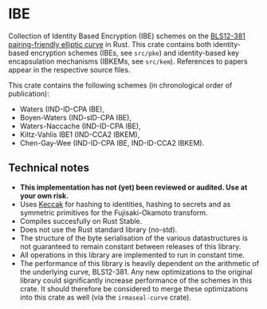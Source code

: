 # IBE

Collection of Identity Based Encryption (IBE) schemes on the [BLS12-381 pairing-friendly elliptic curve](https://github.com/zkcrypto/bls12_381) in Rust.
This crate contains both identity-based encryption schemes (IBEs, see `src/pke`) and identity-based key encapsulation mechanisms (IBKEMs, see `src/kem`). References to papers appear in the respective source files.

This crate contains the following schemes (in chronological order of publication):

- Waters (IND-ID-CPA IBE),
- Boyen-Waters (IND-sID-CPA IBE),
- Waters-Naccache (IND-ID-CPA IBE),
- Kiltz-Vahlis IBE1 (IND-CCA2 IBKEM),
- Chen-Gay-Wee (IND-ID-CPA IBE, IND-ID-CCA2 IBKEM).

## Technical notes

- **This implementation has not (yet) been reviewed or audited. Use at your own risk.**
- Uses [Keccak](https://crates.io/crates/tiny-keccak) for hashing to identities, hashing to secrets and as symmetric primitives for the Fujisaki-Okamoto transform.
- Compiles succesfully on Rust Stable.
- Does not use the Rust standard library (no-std).
- The structure of the byte serialisation of the various datastructures is not guaranteed to remain constant between releases of this library.
- All operations in this library are implemented to run in constant time.
- The performance of this library is heavily dependent on the arithmetic of the underlying curve, BLS12-381. Any new optimizations to the original library could significantly increase performance of the schemes in this crate. It should therefore be considered to merge these optimizations into this crate as well (via the `irmaseal-curve` crate).
